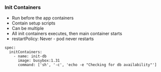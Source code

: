 ### Init Containers

* Run before the app containers
* Contain setup scripts
* Can be multiple
* All init containers executes, then main container starts
* restartPolicy: Never - pod never restarts

```
spec:
  initContainers:
    - name: init-db
      image: busybox:1.31
      command: ['sh', '-c', 'echo -e "Checking for db availability"']
```